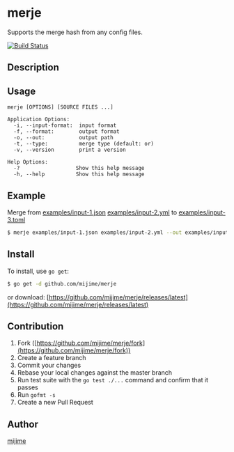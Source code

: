 # merje

Supports the merge hash from any config files.

[![Build Status](https://drone.io/github.com/mijime/merje/status.png)](https://drone.io/github.com/mijime/merje/latest)

## Description

## Usage

```
merje [OPTIONS] [SOURCE FILES ...]

Application Options:
  -i, --input-format:  input format
  -f, --format:        output format
  -o, --out:           output path
  -t, --type:          merge type (default: or)
  -v, --version        print a version

Help Options:
  -?                  Show this help message
  -h, --help          Show this help message
```

## Example

Merge from [examples/input-1.json](examples/input-1.json) [examples/input-2.yml](examples/input-2.yml) to [examples/input-3.toml](examples/input-3.toml)

```bash
$ merje examples/input-1.json examples/input-2.yml --out examples/input-3.toml
```

## Install

To install, use `go get`:

```bash
$ go get -d github.com/mijime/merje
```

or download: [https://github.com/mijime/merje/releases/latest](https://github.com/mijime/merje/releases/latest)

## Contribution

1. Fork ([https://github.com/mijime/merje/fork](https://github.com/mijime/merje/fork))
1. Create a feature branch
1. Commit your changes
1. Rebase your local changes against the master branch
1. Run test suite with the `go test ./...` command and confirm that it passes
1. Run `gofmt -s`
1. Create a new Pull Request

## Author

[mijime](https://github.com/mijime)
